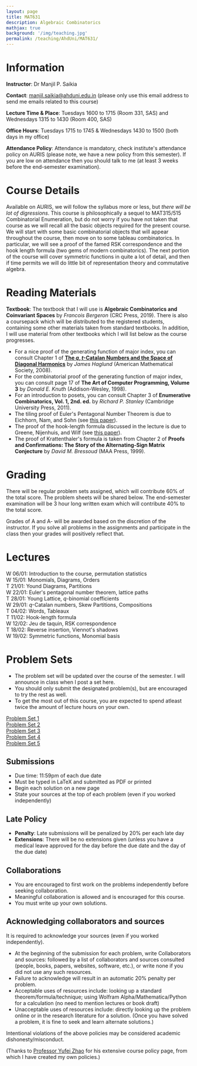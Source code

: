 ```yaml
---
layout: page
title: MAT631
description: Algebraic Combinatorics
mathjax: true
background: '/img/teaching.jpg'
permalink: /teaching/AhdUni/MAT631/
---
```


# Information

**Instructor**: Dr Manjil P. Saikia

**Contact**: manjil.saikia@ahduni.edu.in (please only use this email address to send me emails related to this course)

**Lecture Time & Place**: Tuesdays 1600 to 1715 (Room 331, SAS) and Wednesdays 1315 to 1430 (Room 400, SAS)

**Office Hours**: Tuesdays 1715 to 1745 & Wednesdays 1430 to 1500 (both days in my office)

**Attendance Policy**: Attendance is mandatory, check institute's attendance policy on AURIS (please note, we have a new policy from this semester). If you are low on attendance then you should talk to me (at least 3 weeks before the end-semester examination).

# Course Details

Available on AURIS, we will follow the syllabus more or less, but *there will be lot of digressions*. This course is philosophically a sequel to MAT315/515 Combinatorial Enumeration, but do not worry if you have not taken that course as we will recall all the basic objects required for the present course. We will start with some basic combinatorial objects that will appear throughout the course, then move on to some tableau combinatorics. In particular, we will see a proof of the famed RSK correspondence and the hook length formula (two gems of modern combinatorics). The next portion of the course will cover symmetric functions in quite a lot of detail, and then if time permits we will do little bit of representation theory and commutative algebra.

# Reading Materials

**Textbook**: The textbook that I will use is **Algebraic Combinatorics and Coinvariant Spaces** by *Francois Bergeron* (CRC Press, 2019). There is also a coursepack which will be distributed to the registered students, containing some other materials taken from standard textbooks. In addition, I will use material from other textbooks which I will list below as the course progresses.

- For a nice proof of the generating function of major index, you can consult Chapter 1 of **[The $q,t$-Catalan Numbers and the Space of Diagonal Harmonics](https://www2.math.upenn.edu/~jhaglund/books/qtcat.pdf)** by *James Haglund* (American Mathematical Society, 2008).
- For the combinatorial proof of the generating function of major index, you can consult page 17 of **The Art of Computer Programming, Volume 3** by *Donald E. Knuth* (Addison-Wesley, 1998).
- For an introduction to posets, you can consult Chapter 3 of **Enumerative Combinatorics, Vol. 1, 2nd. ed.** by *Richard P. Stanley* (Cambridge University Press, 2011).
- The tiling proof of Euler's Pentagonal Number Theorem is due to Eichhorn, Nam, and Sohn (see [this paper](https://doi.org/10.1007/s11139-019-00189-2)).
- The proof of the hook-length formula discussed in the lecture is due to Greene, Nijenhuis, and Wilf (see [this paper](https://doi.org/10.1016/0001-8708(79)90023-9)).
- The proof of Krattenthaler's formula is taken from Chapter 2 of **Proofs and Confirmations: The Story of the Alternating-Sign Matrix Conjecture** by *David M. Bressoud* (MAA Press, 1999).

# Grading

There will be regular problem sets assigned, which will contribute 60% of the total score. The problem sheets will be shared below. The end-semester examination will be 3 hour long written exam which will contribute 40% to the total score.

Grades of A and A- will be awarded based on the discretion of the instructor. If you solve all problems in the assignments and participate in the class then your grades will positively reflect that.

# Lectures

W 06/01: Introduction to the course, permutation statistics  
W 15/01: Monomials, Diagrams, Orders  
T 21/01: Yound Diagrams, Partitions  
W 22/01: Euler's pentagonal number theorem, lattice paths  
T 28/01: Young Lattice, $q$-binomial coefficients  
W 29/01: $q$-Catalan numbers, Skew Partitions, Compositions  
T 04/02: Words, Tableaux  
T 11/02: Hook-length formula  
W 12/02: Jeu de taquin, RSK correspondence  
T 18/02: Reverse insertion, Viennot's shadows  
W 19/02: Symmetric functions, Monomial basis

# Problem Sets

- The problem set will be updated over the course of the semester. I will announce in class when I post a set here.
- You should only submit the designated problem(s), but are encouraged to try the rest as well.
- To get the most out of this course, you are expected to spend atleast twice the amount of lecture hours on your own.

[Problem Set 1](/teaching/AhdUni/MAT631/ps1.pdf)  
[Problem Set 2](/teaching/AhdUni/MAT631/ps2.pdf)  
[Problem Set 3](/teaching/AhdUni/MAT631/ps3.pdf)  
[Problem Set 4](/teaching/AhdUni/MAT631/ps4.pdf)  
[Problem Set 5](/teaching/AhdUni/MAT631/ps5.pdf)

## Submissions

- Due time: 11:59pm of each due date
- Must be typed in LaTeX and submitted as PDF or printed
- Begin each solution on a new page
- State your sources at the top of each problem (even if you worked independently)

## Late Policy

- **Penalty**: Late submissions will be penalized by 20% per each late day
- **Extensions**: There will be no extensions given (unless you have a medical leave approved for the day before the due date and the day of the due date)

## Collaborations

- You are encouraged to first work on the problems independently before seeking collaboration.
- Meaningful collaboration is allowed and is encouraged for this course.
- You must write up your own solutions.

## Acknowledging collaborators and sources

It is required to acknowledge your sources (even if you worked independently).

- At the beginning of the submission for each problem, write Collaborators and sources: followed by a list of collaborators and sources consulted (people, books, papers, websites, software, etc.), or write none if you did not use any such resources.
- Failure to acknowledge will result in an automatic 20% penalty per problem.
- Acceptable uses of resources include: looking up a standard theorem/formula/technique; using Wolfram Alpha/Mathematica/Python for a calculation (no need to mention lectures or book draft)
- Unacceptable uses of resources include: directly looking up the problem online or in the research literature for a solution. (Once you have solved a problem, it is fine to seek and learn alternate solutions.)

Intentional violations of the above policies may be considered academic dishonesty/misconduct.

(Thanks to [Professor Yufei Zhao](https://yufeizhao.com) for his extensive course policy page, from which I have created my own policies.)
